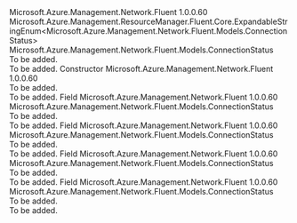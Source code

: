 <Type Name="ConnectionStatus" FullName="Microsoft.Azure.Management.Network.Fluent.Models.ConnectionStatus">
  <TypeSignature Language="C#" Value="public class ConnectionStatus : Microsoft.Azure.Management.ResourceManager.Fluent.Core.ExpandableStringEnum&lt;Microsoft.Azure.Management.Network.Fluent.Models.ConnectionStatus&gt;" />
  <TypeSignature Language="ILAsm" Value=".class public auto ansi beforefieldinit ConnectionStatus extends Microsoft.Azure.Management.ResourceManager.Fluent.Core.ExpandableStringEnum`1&lt;class Microsoft.Azure.Management.Network.Fluent.Models.ConnectionStatus&gt;" />
  <TypeSignature Language="DocId" Value="T:Microsoft.Azure.Management.Network.Fluent.Models.ConnectionStatus" />
  <TypeSignature Language="VB.NET" Value="Public Class ConnectionStatus&#xA;Inherits ExpandableStringEnum(Of ConnectionStatus)" />
  <TypeSignature Language="F#" Value="type ConnectionStatus = class&#xA;    inherit ExpandableStringEnum&lt;ConnectionStatus&gt;" />
  <AssemblyInfo>
    <AssemblyName>Microsoft.Azure.Management.Network.Fluent</AssemblyName>
    <AssemblyVersion>1.0.0.60</AssemblyVersion>
  </AssemblyInfo>
  <Base>
    <BaseTypeName>Microsoft.Azure.Management.ResourceManager.Fluent.Core.ExpandableStringEnum&lt;Microsoft.Azure.Management.Network.Fluent.Models.ConnectionStatus&gt;</BaseTypeName>
    <BaseTypeArguments>
      <BaseTypeArgument TypeParamName="!0">Microsoft.Azure.Management.Network.Fluent.Models.ConnectionStatus</BaseTypeArgument>
    </BaseTypeArguments>
  </Base>
  <Interfaces />
  <Docs>
    <summary>To be added.</summary>
    <remarks>To be added.</remarks>
  </Docs>
  <Members>
    <Member MemberName=".ctor">
      <MemberSignature Language="C#" Value="public ConnectionStatus ();" />
      <MemberSignature Language="ILAsm" Value=".method public hidebysig specialname rtspecialname instance void .ctor() cil managed" />
      <MemberSignature Language="DocId" Value="M:Microsoft.Azure.Management.Network.Fluent.Models.ConnectionStatus.#ctor" />
      <MemberSignature Language="VB.NET" Value="Public Sub New ()" />
      <MemberType>Constructor</MemberType>
      <AssemblyInfo>
        <AssemblyName>Microsoft.Azure.Management.Network.Fluent</AssemblyName>
        <AssemblyVersion>1.0.0.60</AssemblyVersion>
      </AssemblyInfo>
      <Parameters />
      <Docs>
        <summary>To be added.</summary>
        <remarks>To be added.</remarks>
      </Docs>
    </Member>
    <Member MemberName="Connected">
      <MemberSignature Language="C#" Value="public static readonly Microsoft.Azure.Management.Network.Fluent.Models.ConnectionStatus Connected;" />
      <MemberSignature Language="ILAsm" Value=".field public static initonly class Microsoft.Azure.Management.Network.Fluent.Models.ConnectionStatus Connected" />
      <MemberSignature Language="DocId" Value="F:Microsoft.Azure.Management.Network.Fluent.Models.ConnectionStatus.Connected" />
      <MemberSignature Language="VB.NET" Value="Public Shared ReadOnly Connected As ConnectionStatus " />
      <MemberSignature Language="F#" Value=" staticval mutable Connected : Microsoft.Azure.Management.Network.Fluent.Models.ConnectionStatus" Usage="Microsoft.Azure.Management.Network.Fluent.Models.ConnectionStatus.Connected" />
      <MemberType>Field</MemberType>
      <AssemblyInfo>
        <AssemblyName>Microsoft.Azure.Management.Network.Fluent</AssemblyName>
        <AssemblyVersion>1.0.0.60</AssemblyVersion>
      </AssemblyInfo>
      <ReturnValue>
        <ReturnType>Microsoft.Azure.Management.Network.Fluent.Models.ConnectionStatus</ReturnType>
      </ReturnValue>
      <Docs>
        <summary>To be added.</summary>
        <remarks>To be added.</remarks>
      </Docs>
    </Member>
    <Member MemberName="Degraded">
      <MemberSignature Language="C#" Value="public static readonly Microsoft.Azure.Management.Network.Fluent.Models.ConnectionStatus Degraded;" />
      <MemberSignature Language="ILAsm" Value=".field public static initonly class Microsoft.Azure.Management.Network.Fluent.Models.ConnectionStatus Degraded" />
      <MemberSignature Language="DocId" Value="F:Microsoft.Azure.Management.Network.Fluent.Models.ConnectionStatus.Degraded" />
      <MemberSignature Language="VB.NET" Value="Public Shared ReadOnly Degraded As ConnectionStatus " />
      <MemberSignature Language="F#" Value=" staticval mutable Degraded : Microsoft.Azure.Management.Network.Fluent.Models.ConnectionStatus" Usage="Microsoft.Azure.Management.Network.Fluent.Models.ConnectionStatus.Degraded" />
      <MemberType>Field</MemberType>
      <AssemblyInfo>
        <AssemblyName>Microsoft.Azure.Management.Network.Fluent</AssemblyName>
        <AssemblyVersion>1.0.0.60</AssemblyVersion>
      </AssemblyInfo>
      <ReturnValue>
        <ReturnType>Microsoft.Azure.Management.Network.Fluent.Models.ConnectionStatus</ReturnType>
      </ReturnValue>
      <Docs>
        <summary>To be added.</summary>
        <remarks>To be added.</remarks>
      </Docs>
    </Member>
    <Member MemberName="Disconnected">
      <MemberSignature Language="C#" Value="public static readonly Microsoft.Azure.Management.Network.Fluent.Models.ConnectionStatus Disconnected;" />
      <MemberSignature Language="ILAsm" Value=".field public static initonly class Microsoft.Azure.Management.Network.Fluent.Models.ConnectionStatus Disconnected" />
      <MemberSignature Language="DocId" Value="F:Microsoft.Azure.Management.Network.Fluent.Models.ConnectionStatus.Disconnected" />
      <MemberSignature Language="VB.NET" Value="Public Shared ReadOnly Disconnected As ConnectionStatus " />
      <MemberSignature Language="F#" Value=" staticval mutable Disconnected : Microsoft.Azure.Management.Network.Fluent.Models.ConnectionStatus" Usage="Microsoft.Azure.Management.Network.Fluent.Models.ConnectionStatus.Disconnected" />
      <MemberType>Field</MemberType>
      <AssemblyInfo>
        <AssemblyName>Microsoft.Azure.Management.Network.Fluent</AssemblyName>
        <AssemblyVersion>1.0.0.60</AssemblyVersion>
      </AssemblyInfo>
      <ReturnValue>
        <ReturnType>Microsoft.Azure.Management.Network.Fluent.Models.ConnectionStatus</ReturnType>
      </ReturnValue>
      <Docs>
        <summary>To be added.</summary>
        <remarks>To be added.</remarks>
      </Docs>
    </Member>
    <Member MemberName="Unknown">
      <MemberSignature Language="C#" Value="public static readonly Microsoft.Azure.Management.Network.Fluent.Models.ConnectionStatus Unknown;" />
      <MemberSignature Language="ILAsm" Value=".field public static initonly class Microsoft.Azure.Management.Network.Fluent.Models.ConnectionStatus Unknown" />
      <MemberSignature Language="DocId" Value="F:Microsoft.Azure.Management.Network.Fluent.Models.ConnectionStatus.Unknown" />
      <MemberSignature Language="VB.NET" Value="Public Shared ReadOnly Unknown As ConnectionStatus " />
      <MemberSignature Language="F#" Value=" staticval mutable Unknown : Microsoft.Azure.Management.Network.Fluent.Models.ConnectionStatus" Usage="Microsoft.Azure.Management.Network.Fluent.Models.ConnectionStatus.Unknown" />
      <MemberType>Field</MemberType>
      <AssemblyInfo>
        <AssemblyName>Microsoft.Azure.Management.Network.Fluent</AssemblyName>
        <AssemblyVersion>1.0.0.60</AssemblyVersion>
      </AssemblyInfo>
      <ReturnValue>
        <ReturnType>Microsoft.Azure.Management.Network.Fluent.Models.ConnectionStatus</ReturnType>
      </ReturnValue>
      <Docs>
        <summary>To be added.</summary>
        <remarks>To be added.</remarks>
      </Docs>
    </Member>
  </Members>
</Type>